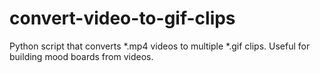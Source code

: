 # convert-video-to-gif-clips
Python script that converts *.mp4 videos to multiple *.gif clips. Useful for building mood boards from videos.
